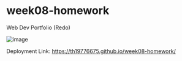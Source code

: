 # week08-homework
Web Dev Portfolio (Redo) 

![image](https://user-images.githubusercontent.com/96102235/182276592-a860f5ad-f286-4ddf-99ac-fc83f5f5bf5a.png)

Deployment Link:
https://th19776675.github.io/week08-homework/